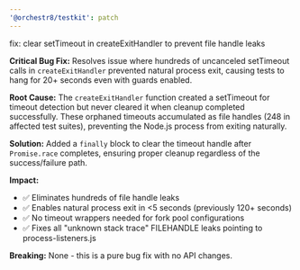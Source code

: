 ```yaml
---
'@orchestr8/testkit': patch
---
```


fix: clear setTimeout in createExitHandler to prevent file handle leaks

**Critical Bug Fix:** Resolves issue where hundreds of uncanceled setTimeout calls in `createExitHandler` prevented natural process exit, causing tests to hang for 20+ seconds even with guards enabled.

**Root Cause:**
The `createExitHandler` function created a setTimeout for timeout detection but never cleared it when cleanup completed successfully. These orphaned timeouts accumulated as file handles (248 in affected test suites), preventing the Node.js process from exiting naturally.

**Solution:**
Added a `finally` block to clear the timeout handle after `Promise.race` completes, ensuring proper cleanup regardless of the success/failure path.

**Impact:**
- ✅ Eliminates hundreds of file handle leaks
- ✅ Enables natural process exit in <5 seconds (previously 120+ seconds)
- ✅ No timeout wrappers needed for fork pool configurations
- ✅ Fixes all "unknown stack trace" FILEHANDLE leaks pointing to process-listeners.js

**Breaking:** None - this is a pure bug fix with no API changes.
